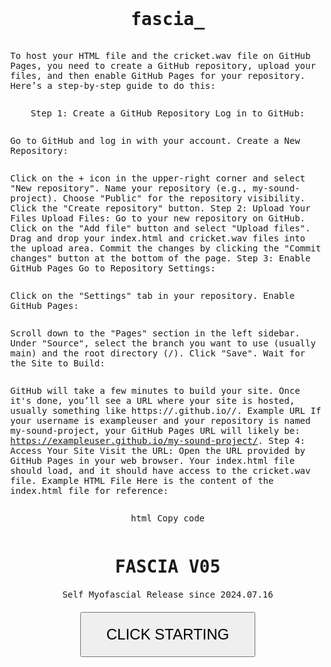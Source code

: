 # fascia_

To host your HTML file and the cricket.wav file on GitHub Pages, you need to create a GitHub repository, upload your files, and then enable GitHub Pages for your repository. Here’s a step-by-step guide to do this:

Step 1: Create a GitHub Repository
Log in to GitHub:

Go to GitHub and log in with your account.
Create a New Repository:

Click on the + icon in the upper-right corner and select "New repository".
Name your repository (e.g., my-sound-project).
Choose "Public" for the repository visibility.
Click the "Create repository" button.
Step 2: Upload Your Files
Upload Files:
Go to your new repository on GitHub.
Click on the "Add file" button and select "Upload files".
Drag and drop your index.html and cricket.wav files into the upload area.
Commit the changes by clicking the "Commit changes" button at the bottom of the page.
Step 3: Enable GitHub Pages
Go to Repository Settings:

Click on the "Settings" tab in your repository.
Enable GitHub Pages:

Scroll down to the "Pages" section in the left sidebar.
Under "Source", select the branch you want to use (usually main) and the root directory (/).
Click "Save".
Wait for the Site to Build:

GitHub will take a few minutes to build your site. Once it's done, you’ll see a URL where your site is hosted, usually something like https://<username>.github.io/<repository-name>/.
Example URL
If your username is exampleuser and your repository is named my-sound-project, your GitHub Pages URL will likely be: https://exampleuser.github.io/my-sound-project/.
Step 4: Access Your Site
Visit the URL:
Open the URL provided by GitHub Pages in your web browser.
Your index.html file should load, and it should have access to the cricket.wav file.
Example HTML File
Here is the content of the index.html file for reference:

html
Copy code
<!DOCTYPE html>
<html lang="en">
<head>
    <meta charset="UTF-8">
    <meta name="viewport" content="width=device-width, initial-scale=1.0">
    <title>Self Myofascial Release Program</title>
    <style>
        body {
            display: flex;
            flex-direction: column;
            justify-content: flex-start;
            align-items: center;
            height: 100vh;
            margin: 0;
            padding-top: 20px; /* Adjust this value to move the content further up or down */
            font-family: 'Consolas', monospace;
        }
        #startButton {
            padding: 20px 40px;
            font-size: 24px;
            cursor: pointer;
            margin-top: 20px;
        }
        h1 {
            margin-bottom: 20px;
        }
        .status-line {
            display: flex;
            width: 100%;
            justify-content: flex-start;
            margin-bottom: 5px;
        }
        .status-label {
            min-width: 120px;
            display: inline-block;
        }
        #waitSecValue {
            font-size: 200px;
            color: red;
            position: fixed;
            bottom: 20px;
            text-align: center;
            width: 100%;
        }
    </style>
</head>
<body>
    <h1>FASCIA V05</h1>
    <div id="status">Self Myofascial Release since 2024.07.16</div>
    <div id="waitSecValue"></div>
    <button id="startButton">CLICK STARTING</button>
    <audio id="cricketSound" src="cricket.wav"></audio>
    <script>
        let loopCount = 0;
        const cricketSound = document.getElementById('cricketSound');
        cricketSound.volume = 0.25;  // Set volume to 25%
        let endTime;
        let countdownInterval;
        let timerStartTime;
        let pausedTime = 0;

        function playCricketSound(times = 1, interval = 500) {
            let count = 0;
            const playSound = () => {
                if (count < times) {
                    cricketSound.currentTime = 0;
                    cricketSound.play().then(() => {
                        console.log('Cricket sound played');
                    }).catch(error => {
                        console.error('Error playing sound:', error);
                    });
                    count++;
                    setTimeout(playSound, interval);
                }
            };
            playSound();
        }

        function startCountdown(duration, loopCount, display) {
            let timer = duration;
            timerStartTime = Date.now();
            countdownInterval = setInterval(() => {
                if (document.hidden) {
                    pausedTime = Date.now() - timerStartTime;
                    clearInterval(countdownInterval);
                    return;
                }

                if (pausedTime > 0) {
                    timer -= Math.floor(pausedTime / 1000);
                    pausedTime = 0;
                    timerStartTime = Date.now();
                }

                const seconds = parseInt(timer % 60, 10);
                const currentTime = new Date().toTimeString().split(' ')[0];
                document.getElementById('waitSecValue').textContent = `${seconds}`;

                display.innerHTML = `
                    <div class="status-line"><span class="status-label">Step:</span> <span>${loopCount}/60</span></div>
                    <div class="status-line"><span class="status-label">Current_time:</span> <span>${currentTime}</span></div>
                    <div class="status-line"><span class="status-label">End_time:</span> <span>${endTime}</span></div>
                `;

                if (--timer < 0) {
                    clearInterval(countdownInterval);
                    if (loopCount < 59) {
                        showAlert();
                    } else {
                        playCricketSound(5, 1000); // Play cricket sound 5 times, 1 second apart
                        document.getElementById('status').innerHTML = '<div class="status-line"><span class="status-label">Total time out:</span> <span>Alerting Finished</span></div>';
                    }
                }
            }, 1000);
        }

        function showAlert() {
            playCricketSound();
            loopCount++;
            startCountdown(59, loopCount, document.getElementById('status'));
        }

        function calculateEndTime() {
            const now = new Date();
            now.setMinutes(now.getMinutes() + 60);
            endTime = now.toTimeString().split(' ')[0]; // Get HH:MM:SS format
        }

        document.getElementById('startButton').addEventListener('click', () => {
            alert('Please set your device volume to 25% for optimal experience.');
            calculateEndTime();
            playCricketSound(1, 1000); // Play cricket sound 1 time, 1 second apart
            setTimeout(() => {
                showAlert();
                document.getElementById('startButton').style.display = 'none';
            }, 1000); // Delay to ensure the first sound is heard
        });

        document.addEventListener('visibilitychange', () => {
            if (!document.hidden && countdownInterval) {
                const remainingTime = parseInt(document.getElementById('waitSecValue').textContent, 10);
                startCountdown(remainingTime, loopCount, document.getElementById('status'));
            }
        });
    </script>
</body>
</html>
Notes:
The above code assumes that your HTML and cricket.wav files are in the same directory.
Make sure the filenames match exactly, including the extension.
After following these steps, your site should be live on GitHub Pages, and you can access it via the provided URL. This will allow you to test your webpage on any device with an internet connection.
